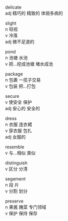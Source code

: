 delicate  
adj 精巧的 精致的 体弱多病的

slight  
n 轻视  
v 冷落  
adj 微不足道的  

pond  
n 池塘 水池  
v 把...挖成池塘 堵水成池  

package  
n 包裹 一揽子交易  
v 包装 把...打包  

secure  
v 使安全 保护  
adj 安心的 安全的  

dress  
n 衣服 连衣裙  
v 穿衣服 包扎  
adj 女服的  

resemble  
v 与...相似 类似  

distinguish  
v 区分 分清  

segement  
n 段 片  
v 分割 划分  

preserve  
n 果酱 腌菜 专门领域  
v 保护 保持 保存  

